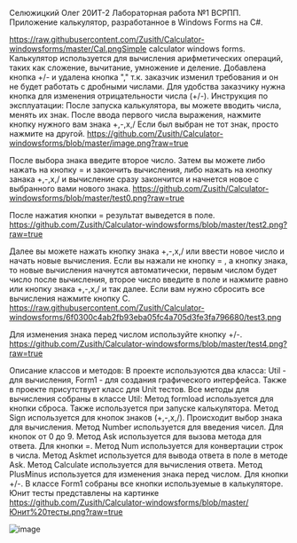 Селюжицкий Олег 20ИТ-2 Лабораторная работа №1 ВСРПП.
Приложение калькулятор, разработанное в Windows Forms на C#.

https://raw.githubusercontent.com/Zusith/Calculator-windowsforms/master/Cal.pngSimple calculator windows forms.
Калькулятор используется для вычисления арифметических операций, таких как сложение, вычитание, умножение и деление. Добавлена кнопка +/- и удалена кнопка "," т.к. заказчик изменил требования и он не будет работать с дробными числами.
Для удобства заказчику нужна кнопка для изменения отрицательности числа (+/-).
Инструкция по эксплуатации:
После запуска калькулятора, вы можете вводить числа, менять их знак.
После ввода первого числа выражения, нажмите кнопку нужного вам знака +,-,x,/ Если был выбран не тот знак, просто нажмите на другой.
https://github.com/Zusith/Calculator-windowsforms/blob/master/image.png?raw=true


После выбора знака введите второе число. Затем вы можете либо нажать на кнопку = и закончить вычисления, либо нажать на кнопку занака +,-,x,/ и вычисление сразу закончится и начнется новое с выбранного вами нового знака.
https://github.com/Zusith/Calculator-windowsforms/blob/master/test0.png?raw=true


После нажатия кнопки = результат выведется в поле.
https://github.com/Zusith/Calculator-windowsforms/blob/master/test2.png?raw=true


Далее вы можете нажать кнопку знака +,-,х,/ или ввести новое число и начать новые вычисления.
Если вы нажали не кнопку = , а кнопку знака, то новые вычисления начнутся автоматически, первым числом будет число после вычисления, второе число введите в поле и нажмите равно или кнопку знака +,-,х,/ и так далее.
Если вам нужно сбросить все вычисления нажмите кнопку С.
https://raw.githubusercontent.com/Zusith/Calculator-windowsforms/6f0300c4ab2fb93eba05fc4a705d3fe3fa796680/test3.png


Для изменения знака перед числом используйте кнопку +/-.
https://github.com/Zusith/Calculator-windowsforms/blob/master/test4.png?raw=true



Описание классов и методов:
В проекте используются два класса: Util - для вычисления, Form1 - для создания графического интерфейса. Также в проекте присутствует класс для Unit тестов.
Все методы для вычисления собраны в классе Util:
Метод formload используется для кнопки сброса. Также используется при запуске калькулятора.
Метод Sign используется для кнопок знаков (+,-,х,/). Происходит выбор знака для вычисления.
Метод Number используется для введения чисел. Для кнопок от 0 до 9.
Метод Ask используется для вызова метода для ответа. Для кнопки =.
Метод Num используется для конвертации строк в числа.
Метод Askmet используется для вывода ответа в поле в методе Ask.
Метод Calculate используется для вычисления ответа.
Метод PlusMinus используется для изменения знака перед числом. Для кнопки +/-.
В классе Form1 собраны все кнопки используемые в калькуляторе.
Юнит тесты представлены на картинке
https://github.com/Zusith/Calculator-windowsforms/blob/master/Юнит%20тесты.png?raw=true


![image](https://user-images.githubusercontent.com/116071330/197416135-61e50bae-4bbc-4c68-a06b-0e27b5450f71.png)
